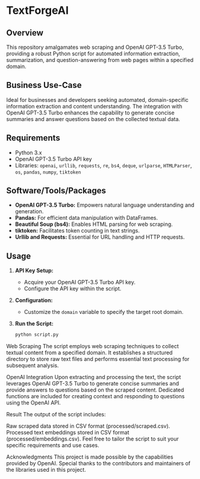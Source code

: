# TextForgeAI

## Overview
This repository amalgamates web scraping and OpenAI GPT-3.5 Turbo, providing a robust Python script for automated information extraction, summarization, and question-answering from web pages within a specified domain.

## Business Use-Case
Ideal for businesses and developers seeking automated, domain-specific information extraction and content understanding. The integration with OpenAI GPT-3.5 Turbo enhances the capability to generate concise summaries and answer questions based on the collected textual data.

## Requirements
- Python 3.x
- OpenAI GPT-3.5 Turbo API key
- Libraries: `openai`, `urllib`, `requests`, `re`, `bs4`, `deque`, `urlparse`, `HTMLParser`, `os`, `pandas`, `numpy`, `tiktoken`

## Software/Tools/Packages
- **OpenAI GPT-3.5 Turbo:** Empowers natural language understanding and generation.
- **Pandas:** For efficient data manipulation with DataFrames.
- **Beautiful Soup (bs4):** Enables HTML parsing for web scraping.
- **tiktoken:** Facilitates token counting in text strings.
- **Urllib and Requests:** Essential for URL handling and HTTP requests.

## Usage
1. **API Key Setup:**
   - Acquire your OpenAI GPT-3.5 Turbo API key.
   - Configure the API key within the script.

2. **Configuration:**
   - Customize the `domain` variable to specify the target root domain.

3. **Run the Script:**
   ```bash
   python script.py


Web Scraping
The script employs web scraping techniques to collect textual content from a specified domain. It establishes a structured directory to store raw text files and performs essential text processing for subsequent analysis.

OpenAI Integration
Upon extracting and processing the text, the script leverages OpenAI GPT-3.5 Turbo to generate concise summaries and provide answers to questions based on the scraped content. Dedicated functions are included for creating context and responding to questions using the OpenAI API.

Result
The output of the script includes:

Raw scraped data stored in CSV format (processed/scraped.csv).
Processed text embeddings stored in CSV format (processed/embeddings.csv).
Feel free to tailor the script to suit your specific requirements and use cases.

Acknowledgments
This project is made possible by the capabilities provided by OpenAI. Special thanks to the contributors and maintainers of the libraries used in this project.

